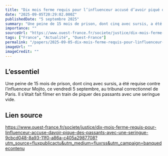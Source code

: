 ```yaml
---
title: "Dix mois ferme requis pour l’influenceur accusé d’avoir piqué des passants avec une seringue"
date: "2025-09-05T20:29:02.000Z"
publishedDate: "5 septembre 2025"
summary: "Une peine de 15 mois de prison, dont cinq avec sursis, a été requise contre l’influenceur Mojito, ce vendredi 5 septembre, au tribunal correctionnel de Paris. Il s’était fait filmer en train de piquer des passants avec une seringue vide."
importance: ""
sourceUrl: "https://www.ouest-france.fr/societe/justice/dix-mois-ferme-requis-pour-linfluenceur-accuse-davoir-pique-des-passants-avec-une-seringue-9cbcd048-8a93-11f0-a86a-c405a2987708?utm_source=fluxpublicactu&utm_medium=fluxrss&utm_campaign=banquedecontenu"
tags: ["France", "Actualité", "Ouest-France"]
permalink: "/papers/2025-09-05-dix-mois-ferme-requis-pour-linfluenceur-accuse-davoir-pique-des-passants-avec-une-seringue"
imageUrl: ""
imageCredit: ""
---
```


## L’essentiel

Une peine de 15 mois de prison, dont cinq avec sursis, a été requise contre l’influenceur Mojito, ce vendredi 5 septembre, au tribunal correctionnel de Paris. Il s’était fait filmer en train de piquer des passants avec une seringue vide.

## Lien source

https://www.ouest-france.fr/societe/justice/dix-mois-ferme-requis-pour-linfluenceur-accuse-davoir-pique-des-passants-avec-une-seringue-9cbcd048-8a93-11f0-a86a-c405a2987708?utm_source=fluxpublicactu&utm_medium=fluxrss&utm_campaign=banquedecontenu

